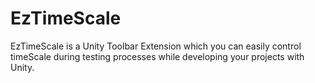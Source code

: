 # EzTimeScale
EzTimeScale is a Unity Toolbar Extension which you can easily control timeScale during testing processes while developing your projects with Unity.
